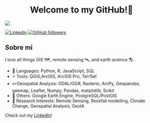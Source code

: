 <div align="center">
<h1 align="center"> Welcome to my GitHub!👋</h1>
</div>
<img src="https://i.imgur.com/iDLC8Ye.jpeg">

[![Linkedin](https://img.shields.io/badge/LinkedIn-0077B5?style=for-the-badge&logo=linkedin&logoColor=white)](www.linkedin.com/in/pablo-vitali-miranda-garcía)
[![GitHub followers](https://img.shields.io/github/followers/Pablomir16)](https://github.com/Pablomir16)

## Sobre mi

I love all things GIS 🗺️, remote sensing 🛰️, and earth science 🌎.

- 🔭 Languages: Python, R, JavaScript, SQL
- ⭐ Tools: QGIS,ArcGIS, ArcGIS Pro, TerrSet
- ✏️Geospatial Analysis: GDAL/OGR, Rasterio, ArcPy, Geopandas, geemap, Leaflet, Numpy, Pandas, matplotlib, Scikit
- 📗 Others: Google Earth Engine, PostgreSQL/PostGIS
- 🌱 Research Interests: Remote Sensing, Rockfall modelling, Climate Change, Geospatial Analysis, GeoIA

Check out my [LinkedIn](www.linkedin.com/in/pablo-vitali-miranda-garcía)!
<br>

<!--
**Pablomir16/Pablomir16** is a ✨ _special_ ✨ repository because its `README.md` (this file) appears on your GitHub profile.

Here are some ideas to get you started:

- 🔭 I’m currently working on ...
- 🌱 I’m currently learning ...
- 👯 I’m looking to collaborate on ...
- 🤔 I’m looking for help with ...
- 💬 Ask me about ...
- 📫 How to reach me: ...
- 😄 Pronouns: ...
- ⚡ Fun fact: ...
-->
